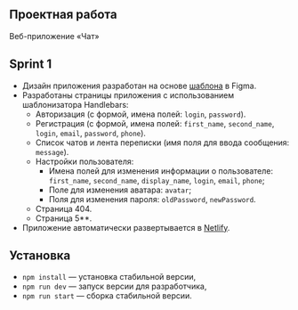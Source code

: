 ## Проектная работа

Веб-приложение «Чат»


## Sprint 1

- Дизайн приложения разработан на основе [шаблона](https://www.figma.com/design/jF5fFFzgGOxQeB4CmKWTiE/Chat_external_link?node-id=0-1&p=f&t=eMc95SC7xAUkVr5a-0) в Figma.
- Разработаны страницы приложения с использованием шаблонизатора Handlebars:
  - Авторизация (с формой, имена полей: `login`, `password`). 
  - Регистрация (с формой, имена полей: `first_name`, `second_name`, `login`, `email`, `password`, `phone`).
  - Список чатов и лента переписки (имя поля для ввода сообщения: `message`).
  - Настройки пользователя:
    - Имена полей для изменения информации о пользователе: `first_name`, `second_name`, `display_name`, `login`, `email`, `phone`; 
    - Поле для изменения аватара: `avatar`; 
    - Поля для изменения пароля: `oldPassword`, `newPassword`.
  - Страница 404. 
  - Страница 5**.
- Приложение автоматически развертывается в [Netlify](https://lambent-buttercream-3396e3.netlify.app/).

## **Установка**

- `npm install` — установка стабильной версии,
- `npm run dev` — запуск версии для разработчика,
- `npm run start` — сборка стабильной версии.




